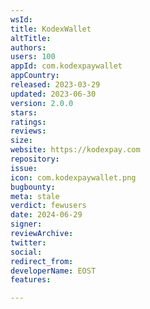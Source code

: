```yaml
---
wsId: 
title: KodexWallet
altTitle: 
authors: 
users: 100
appId: com.kodexpaywallet
appCountry: 
released: 2023-03-29
updated: 2023-06-30
version: 2.0.0
stars: 
ratings: 
reviews: 
size: 
website: https://kodexpay.com
repository: 
issue: 
icon: com.kodexpaywallet.png
bugbounty: 
meta: stale
verdict: fewusers
date: 2024-06-29
signer: 
reviewArchive: 
twitter: 
social: 
redirect_from: 
developerName: EOST
features: 

---
```


